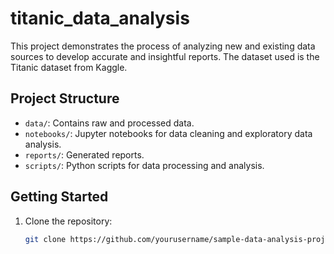 # titanic_data_analysis
This project demonstrates the process of analyzing new and existing data sources to develop accurate and insightful reports. The dataset used is the Titanic dataset from Kaggle.

## Project Structure
- `data/`: Contains raw and processed data.
- `notebooks/`: Jupyter notebooks for data cleaning and exploratory data analysis.
- `reports/`: Generated reports.
- `scripts/`: Python scripts for data processing and analysis.

## Getting Started
1. Clone the repository:
   ```sh
   git clone https://github.com/yourusername/sample-data-analysis-project.git
